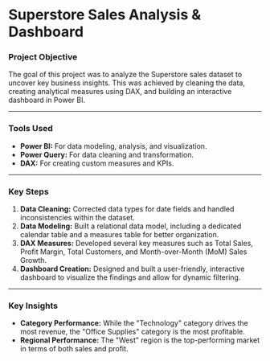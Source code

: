 # Superstore Sales Analysis & Dashboard

### Project Objective
The goal of this project was to analyze the Superstore sales dataset to uncover key business insights. This was achieved by cleaning the data, creating analytical measures using DAX, and building an interactive dashboard in Power BI.

***

### Tools Used
* **Power BI:** For data modeling, analysis, and visualization.
* **Power Query:** For data cleaning and transformation.
* **DAX:** For creating custom measures and KPIs.

***

### Key Steps
1.  **Data Cleaning:** Corrected data types for date fields and handled inconsistencies within the dataset.
2.  **Data Modeling:** Built a relational data model, including a dedicated calendar table and a measures table for better organization.
3.  **DAX Measures:** Developed several key measures such as Total Sales, Profit Margin, Total Customers, and Month-over-Month (MoM) Sales Growth.
4.  **Dashboard Creation:** Designed and built a user-friendly, interactive dashboard to visualize the findings and allow for dynamic filtering.

***

### Key Insights
* **Category Performance:** While the "Technology" category drives the most revenue, the "Office Supplies" category is the most profitable.
* **Regional Performance:** The "West" region is the top-performing market in terms of both sales and profit.
